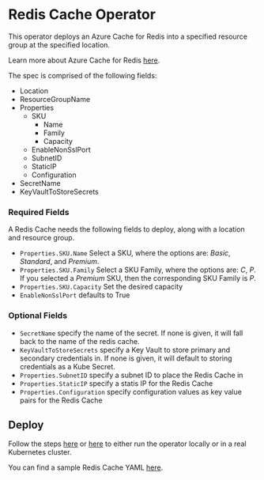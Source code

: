 # Redis Cache Operator

This operator deploys an Azure Cache for Redis into a specified resource group at the specified location.

Learn more about Azure Cache for Redis [here](https://docs.microsoft.com/en-us/azure/azure-cache-for-redis/cache-overview).

The spec is comprised of the following fields:
- Location
- ResourceGroupName
- Properties
    - SKU
        - Name
        - Family
        - Capacity
    - EnableNonSslPort
    - SubnetID
    - StaticIP
    - Configuration
- SecretName
- KeyVaultToStoreSecrets

### Required Fields

A Redis Cache needs the following fields to deploy, along with a location and resource group.

* `Properties.SKU.Name` Select a SKU, where the options are: _Basic_, _Standard_, and _Premium_.
* `Properties.SKU.Family` Select a SKU Family, where the options are: _C_, _P_. If you selected a _Premium_ SKU, then the corresponding SKU Family is _P_.
* `Properties.SKU.Capacity` Set the desired capacity 
* `EnableNonSslPort` defaults to True

### Optional Fields

* `SecretName` specify the name of the secret. If none is given, it will fall back to the name of the redis cache.
* `KeyVaultToStoreSecrets` specify a Key Vault to store primary and secondary credentials in. If none is given, it will default to storing credentials as a Kube Secret.
* `Properties.SubnetID` specify a subnet ID to place the Redis Cache in
* `Properties.StaticIP` specify a statis IP for the Redis Cache
* `Properties.Configuration` specify configuration values as key value pairs for the Redis Cache

## Deploy

Follow the steps [here](/docs/development.md) or [here](/docs/deploy.md) to either run the operator locally or in a real Kubernetes cluster.

You can find a sample Redis Cache YAML [here](/config/samples/azure_v1alpha1_rediscache.yaml).
